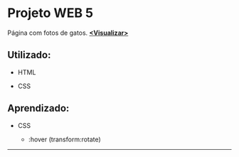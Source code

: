 # Projeto WEB 5
Página com fotos de gatos. __[<Visualizar\>](https://hlays.bitbucket.io/Projeto-4-Cats-Photos/)__



## Utilizado:

- HTML

- CSS

## Aprendizado:

- CSS 

    - :hover (transform:rotate)

---

